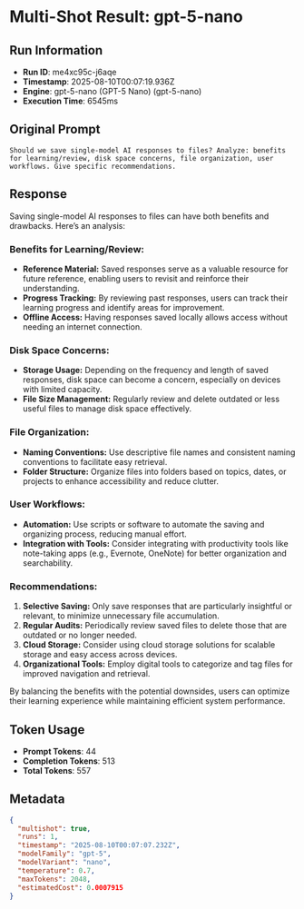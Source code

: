 # Multi-Shot Result: gpt-5-nano

## Run Information
- **Run ID**: me4xc95c-j6aqe
- **Timestamp**: 2025-08-10T00:07:19.936Z
- **Engine**: gpt-5-nano (GPT-5 Nano) (gpt-5-nano)
- **Execution Time**: 6545ms

## Original Prompt
```
Should we save single-model AI responses to files? Analyze: benefits for learning/review, disk space concerns, file organization, user workflows. Give specific recommendations.
```

## Response
Saving single-model AI responses to files can have both benefits and drawbacks. Here’s an analysis:

### Benefits for Learning/Review:
- **Reference Material:** Saved responses serve as a valuable resource for future reference, enabling users to revisit and reinforce their understanding.
- **Progress Tracking:** By reviewing past responses, users can track their learning progress and identify areas for improvement.
- **Offline Access:** Having responses saved locally allows access without needing an internet connection.

### Disk Space Concerns:
- **Storage Usage:** Depending on the frequency and length of saved responses, disk space can become a concern, especially on devices with limited capacity.
- **File Size Management:** Regularly review and delete outdated or less useful files to manage disk space effectively.

### File Organization:
- **Naming Conventions:** Use descriptive file names and consistent naming conventions to facilitate easy retrieval.
- **Folder Structure:** Organize files into folders based on topics, dates, or projects to enhance accessibility and reduce clutter.

### User Workflows:
- **Automation:** Use scripts or software to automate the saving and organizing process, reducing manual effort.
- **Integration with Tools:** Consider integrating with productivity tools like note-taking apps (e.g., Evernote, OneNote) for better organization and searchability.

### Recommendations:
1. **Selective Saving:** Only save responses that are particularly insightful or relevant, to minimize unnecessary file accumulation.
2. **Regular Audits:** Periodically review saved files to delete those that are outdated or no longer needed.
3. **Cloud Storage:** Consider using cloud storage solutions for scalable storage and easy access across devices.
4. **Organizational Tools:** Employ digital tools to categorize and tag files for improved navigation and retrieval.

By balancing the benefits with the potential downsides, users can optimize their learning experience while maintaining efficient system performance.


## Token Usage
- **Prompt Tokens**: 44
- **Completion Tokens**: 513
- **Total Tokens**: 557


## Metadata
```json
{
  "multishot": true,
  "runs": 1,
  "timestamp": "2025-08-10T00:07:07.232Z",
  "modelFamily": "gpt-5",
  "modelVariant": "nano",
  "temperature": 0.7,
  "maxTokens": 2048,
  "estimatedCost": 0.0007915
}
```
